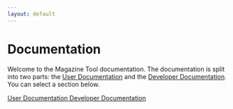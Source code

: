 ```yaml
---
layout: default
---
```


# Documentation

Welcome to the Magazine Tool documentation. The documentation is split into two parts: the [User Documentation](docs/user) and the [Developer Documentation](docs/dev). You can select a section below.

<div class="docs-chooser">
    <div class="docs-chooser/wrapper">
        <a href="docs/user">
            <span>User Documentation</span>
        </a>
        <a href="docs/dev">
            <span>Developer Documentation</span>
        </a>
    </div>
</div>
